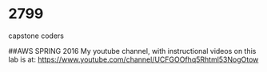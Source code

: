 # 2799
capstone coders

##AWS SPRING 2016
My youtube channel, with instructional videos on this lab is at: https://www.youtube.com/channel/UCFGOOfhq5Rhtml53NogOtow
